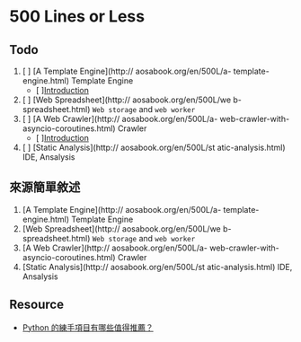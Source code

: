 # 500 Lines or Less

## Todo

1. [ ] [A Template Engine](http:// aosabook.org/en/500L/a- template-engine.html) Template Engine
    - [ ][Introduction]()
2. [ ] [Web Spreadsheet](http:// aosabook.org/en/500L/we b-spreadsheet.html) `Web storage` and `web worker`
3. [ ] [A Web Crawler](http:// aosabook.org/en/500L/a- web-crawler-with-asyncio-coroutines.html) Crawler
    - [ ][Introduction]()
4. [ ] [Static Analysis](http:// aosabook.org/en/500L/st atic-analysis.html) IDE, Ansalysis

## 來源簡單敘述

1. [A Template Engine](http:// aosabook.org/en/500L/a- template-engine.html) Template Engine
2. [Web Spreadsheet](http:// aosabook.org/en/500L/we b-spreadsheet.html) `Web storage` and `web worker`
3. [A Web Crawler](http:// aosabook.org/en/500L/a- web-crawler-with-asyncio-coroutines.html) Crawler
4. [Static Analysis](http:// aosabook.org/en/500L/st atic-analysis.html) IDE, Ansalysis

## Resource

- [Python 的練手項目有哪些值得推薦？](https://www.zhihu.com/question/29372574)
